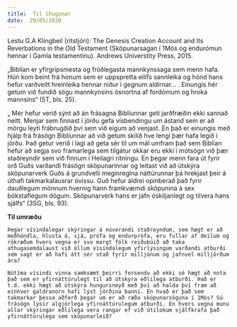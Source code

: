 ```yaml
---
title:  Til íhugunar
date:  29/05/2020
---
```


Lestu G.A Klingbeil (ritstjóri): The Genesis Creation Account and Its Reverbations in the Old Testament (Sköpunarsagan í 1Mós og endurómun hennar í Gamla testamentinu). Andrews Universtity Press, 2015.

„Biblían er yfirgripsmesta og fróðlegasta mannkynssaga sem menn hafa. Hún kom beint frá honum sem er uppspretta eilífs sannleika og hönd hans hefur varðveitt hreinleika hennar niður í gegnum aldirnar… . Einungis hér getum við fundið sögu mannkynsins ósnortna af fordómum og hroka mannsins“ (5T, bls. 25).

„ Mér hefur verið sýnt að án frásagna Biblíunnar geti jarðfræðin ekki sannað neitt. Menjar sem finnast í jörðu gefa vísbendingu um ástand sem er að mörgu leyti frábrugðið því sem við eigum að venjast. En það er einungis með hjálp frá frásögn Biblíunnar að við getum skilið hve lengi þær hafa legið í jörðu. Það getur verið í lagi að geta sér til um mál umfram það sem Biblían hefur að segja svo framarlega sem tilgátur okkar eru ekki í mótsögn við þær staðreyndir sem við finnum í Heilagri ritningu. En þegar menn fara út fyrir orð Guðs varðandi frásögn sköpunarinnar og leitast við að útskýra sköpunarverk Guðs á grundvelli meginreglna náttúrunnar þá hrekjast þeir á úthafi takmarkalausrar óvissu. Guð hefur aldrei opinberað það fyrir dauðlegum mönnum hvernig hann framkvæmdi sköpunina á sex bókstaflegum dögum. Sköpunarverk hans er jafn óskiljanlegt og tilvera hans sjálfs“ (3SG, bls. 93).

**Til umræðu**

`Þegar vísindalegar skýringar á núverandi staðreyndum, sem hægt er að meðhöndla, hlusta á, sjá, prófa og endurprófa, eru fullar af deilum og rökræðum hvers vegna er svo margt fólk reiðubúið að taka athugasemdalaust við öllum vísindalegum yfirlýsingum varðandi atburði sem sagt er að hafi átt sér stað fyrir milljónum og jafnvel milljörðum ára?`

`Nútíma vísindi vinna samkvæmt þeirri forsendu að ekki sé hægt að nota það sem er yfirnáttúrulegt til að útskýra eðlilega atburði. Það er t.d. ekki hægt að útskýra hungursneyð með því að halda því fram að einhver galdranorn hafi lýst jörðina banni. En hvað er það sem takmarkar þessa aðferð þegar um er að ræða sköpunarsöguna í 1Mós? Sú frásögn lýsir algjörlega yfirnáttúrulegum atburði. En hvers vegna munu allar skýringar eðlilega vera rangar ef við útilokum sjálfkrafa það yfirnáttúrulega sem sköpunarleið?`